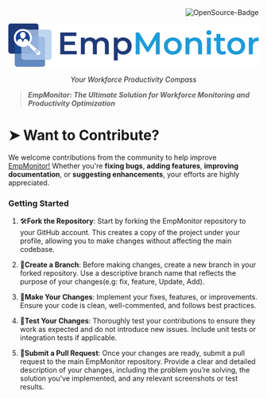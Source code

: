 <div align="right">
  <img src="https://img.shields.io/badge/OpenSource-000?style=for-the-badge&logo=ghost&logoColor=black&color=ffd700" alt="OpenSource-Badge">
</div>

![EmpMonitor](/assets/EMPMonitor%20logo.png)
<p align="center"><i>Your Workforce Productivity Compass</i></p>

> **_EmpMonitor: The Ultimate Solution for Workforce Monitoring and Productivity Optimization_**

# ➤ Want to Contribute?
We welcome contributions from the community to help improve [EmpMonitor!](https://empmonitor.com/) Whether you're **fixing bugs**, **adding features**, **improving documentation**, or **suggesting enhancements**, your efforts are highly appreciated.

### Getting Started
1. 🛠️**Fork the Repository**: Start by forking the EmpMonitor repository to your GitHub account. This creates a copy of the project under your profile, allowing you to make changes without affecting the main codebase.


2. 🌟**Create a Branch**: Before making changes, create a new branch in your forked repository. Use a descriptive branch name that reflects the purpose of your changes(e.g: fix, feature, Update, Add).


3. 🔁**Make Your Changes**: Implement your fixes, features, or improvements. Ensure your code is clean, well-commented, and follows best practices.


4. 🔎**Test Your Changes**: Thoroughly test your contributions to ensure they work as expected and do not introduce new issues. Include unit tests or integration tests if applicable.


5. 🚀**Submit a Pull Request**: Once your changes are ready, submit a pull request to the main EmpMonitor repository. Provide a clear and detailed description of your changes, including the problem you’re solving, the solution you’ve implemented, and any relevant screenshots or test results.
